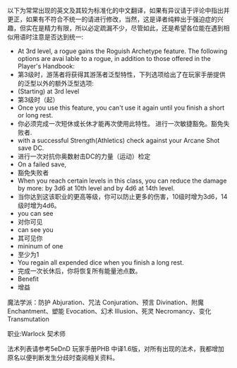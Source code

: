 以下为常常出现的英文及其较为标准化的中文翻译，如果有异议请于评论中指出并更正，如果有不符合不统一的请进行修改，当然，这是译者纯粹出于强迫症的兴趣，但实在是精力有限，所以必定疏漏不少，尽管如此，还是希望各位能在遇到相似用语时注意是否达到统一:
+ At 3rd level, a rogue gains the Roguish Archetype feature. The following options are avai lable to a rogue, in addition to those offered in the Player's Handbook:
+ 第3级时，游荡者将获得其游荡者泛型特性，下列选项给出了在玩家手册提供的泛型以外的额外泛型选项:
+ (Starting) at 3rd level
+ 第3级时（起）
+ Once you use this feature, you can't use it again until you finish a short or long rest.
+ 你必须完成一次短休或长休才能再次使用此特性。
进行一次敏捷豁免。豁免失败者.
+ with a successful Strength(Athletics) check against your Arcane Shot save DC. 
+ 进行一次对抗你奥数射击DC的力量（运动）检定
+ On a failed save,
+ 豁免失败者
+ When you reach certain levels in this class, you can reduce the damage by more: by 3d6 at 10th level and by
4d6 at 14th level.
+ 当你达到这该职业的更高等级，你可以防止更多的伤害，10级时增为3d6，14级时增为4d6。
+ you can see
+ 对你可见
+ can see you
+ 其可见你
+ mininum of one
+ 至少为1
+ You regain all expended dice when you finish a long rest.
+ 完成一次长休后，你将恢复所有能量池点数。
+ Benefit 
+ 增益


魔法学派：防护 Abjuration、咒法 Conjuration、预言 Divination、附魔 Enchantment、塑能 Evocation、幻术 Illusion、死灵 Necromancy、变化 Transmutation

职业:Warlock 契术师

法术列表请参考5eDnD 玩家手册PHB 中译1.6版，对所有出现的法术，我都增加原名以便判断发生分歧时查阅相关资料。